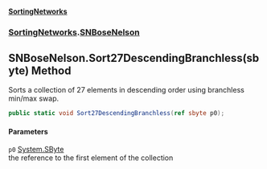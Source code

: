 #### [SortingNetworks](index.md 'index')
### [SortingNetworks](SortingNetworks.md 'SortingNetworks').[SNBoseNelson](SortingNetworks_SNBoseNelson.md 'SortingNetworks.SNBoseNelson')
## SNBoseNelson.Sort27DescendingBranchless(sbyte) Method
Sorts a collection of 27 elements in descending order using branchless min/max swap.  
```csharp
public static void Sort27DescendingBranchless(ref sbyte p0);
```
#### Parameters
<a name='SortingNetworks_SNBoseNelson_Sort27DescendingBranchless(sbyte)_p0'></a>
`p0` [System.SByte](https://docs.microsoft.com/en-us/dotnet/api/System.SByte 'System.SByte')  
the reference to the first element of the collection
  
